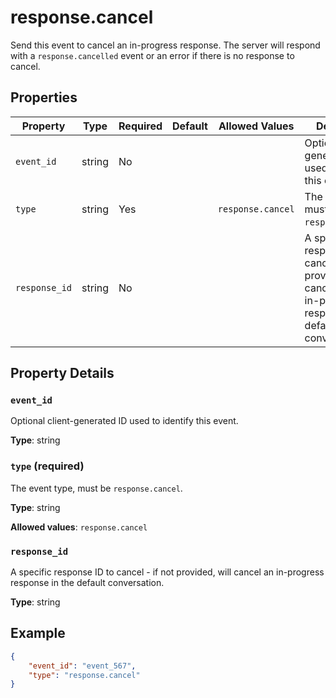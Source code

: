 # response.cancel

Send this event to cancel an in-progress response. The server will respond 
with a `response.cancelled` event or an error if there is no response to 
cancel.


## Properties

| Property | Type | Required | Default | Allowed Values | Description |
| -------- | ---- | -------- | ------- | -------------- | ----------- |
| `event_id` | string | No |  |  | Optional client-generated ID used to identify this event. |
| `type` | string | Yes |  | `response.cancel` | The event type, must be `response.cancel`. |
| `response_id` | string | No |  |  | A specific response ID to cancel - if not provided, will cancel an  <br> in-progress response in the default conversation. <br>  |

## Property Details

### `event_id`

Optional client-generated ID used to identify this event.

**Type**: string

### `type` (required)

The event type, must be `response.cancel`.

**Type**: string

**Allowed values**: `response.cancel`

### `response_id`

A specific response ID to cancel - if not provided, will cancel an 
in-progress response in the default conversation.


**Type**: string

## Example

```json
{
    "event_id": "event_567",
    "type": "response.cancel"
}

```

